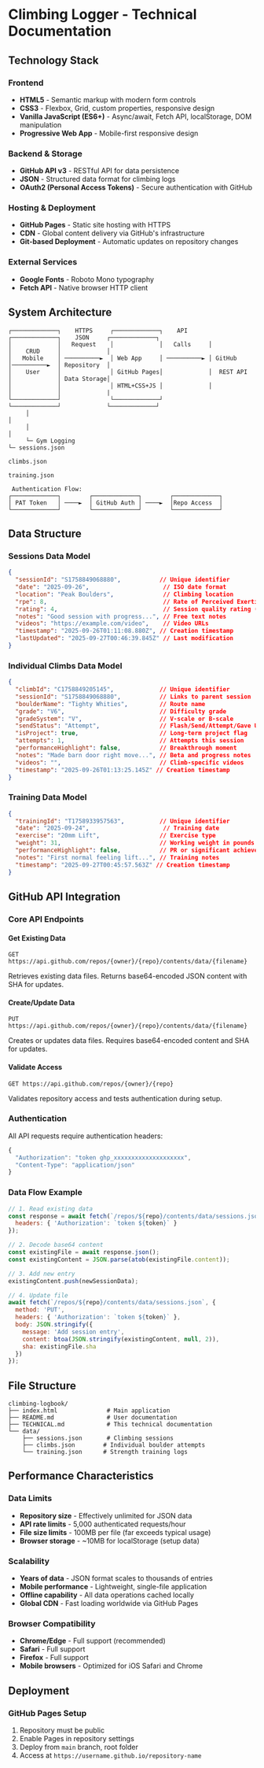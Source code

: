 # Climbing Logger - Technical Documentation

## Technology Stack

### Frontend
- **HTML5** - Semantic markup with modern form controls
- **CSS3** - Flexbox, Grid, custom properties, responsive design  
- **Vanilla JavaScript (ES6+)** - Async/await, Fetch API, localStorage, DOM manipulation
- **Progressive Web App** - Mobile-first responsive design

### Backend & Storage
- **GitHub API v3** - RESTful API for data persistence
- **JSON** - Structured data format for climbing logs
- **OAuth2 (Personal Access Tokens)** - Secure authentication with GitHub

### Hosting & Deployment
- **GitHub Pages** - Static site hosting with HTTPS
- **CDN** - Global content delivery via GitHub's infrastructure
- **Git-based Deployment** - Automatic updates on repository changes

### External Services
- **Google Fonts** - Roboto Mono typography
- **Fetch API** - Native browser HTTP client

## System Architecture

```
┌─────────────┐    HTTPS     ┌─────────────┐    API      ┌─────────────┐    JSON     ┌─────────────┐
│             │   Request    │             │   Calls     │             │    CRUD     │             │
│   Mobile    │ ──────────►  │ Web App     │ ──────────► │ GitHub      │──────────►  │ Repository  │
│    User     │              │ GitHub Pages│             │  REST API   │             │ Data Storage│
│             │              │ HTML+CSS+JS │             │             │             │             |
└─────────────┘              └─────────────┘             └─────────────┘             └─────────────┘
     │                                                                                      │
     │                                                                                      │
     └─ Gym Logging                                                                         └─ sessions.json
                                                                                               climbs.json
                                                                                               training.json

 Authentication Flow:
┌─────────────┐        ┌─────────────┐        ┌─────────────┐
│ PAT Token   │ ────►  │ GitHub Auth │ ────►  │Repo Access  │
└─────────────┘        └─────────────┘        └─────────────┘
```

## Data Structure

### Sessions Data Model

```json
{
  "sessionId": "S1758849068880",           // Unique identifier
  "date": "2025-09-26",                     // ISO date format
  "location": "Peak Boulders",              // Climbing location
  "rpe": 8,                                 // Rate of Perceived Exertion (1-10)
  "rating": 4,                              // Session quality rating (1-10)
  "notes": "Good session with progress...", // Free text notes
  "videos": "https://example.com/video",    // Video URLs
  "timestamp": "2025-09-26T01:11:08.880Z", // Creation timestamp
  "lastUpdated": "2025-09-27T00:46:39.845Z" // Last modification
}
```

### Individual Climbs Data Model

```json
{
  "climbId": "C1758849205145",             // Unique identifier
  "sessionId": "S1758849068880",           // Links to parent session
  "boulderName": "Tighty Whities",         // Route name
  "grade": "V6",                           // Difficulty grade
  "gradeSystem": "V",                      // V-scale or B-scale
  "sendStatus": "Attempt",                 // Flash/Send/Attempt/Gave Up
  "isProject": true,                       // Long-term project flag
  "attempts": 1,                           // Attempts this session
  "performanceHighlight": false,           // Breakthrough moment
  "notes": "Made barn door right move...", // Beta and progress notes
  "videos": "",                            // Climb-specific videos
  "timestamp": "2025-09-26T01:13:25.145Z" // Creation timestamp
}
```

### Training Data Model

```json
{
  "trainingId": "T1758933957563",          // Unique identifier
  "date": "2025-09-24",                     // Training date
  "exercise": "20mm Lift",                 // Exercise type
  "weight": 31,                            // Working weight in pounds
  "performanceHighlight": false,           // PR or significant achievement
  "notes": "First normal feeling lift...", // Training notes
  "timestamp": "2025-09-27T00:45:57.563Z" // Creation timestamp
}
```

## GitHub API Integration

### Core API Endpoints

#### Get Existing Data
```http
GET https://api.github.com/repos/{owner}/{repo}/contents/data/{filename}
```
Retrieves existing data files. Returns base64-encoded JSON content with SHA for updates.

#### Create/Update Data
```http
PUT https://api.github.com/repos/{owner}/{repo}/contents/data/{filename}
```
Creates or updates data files. Requires base64-encoded content and SHA for updates.

#### Validate Access
```http
GET https://api.github.com/repos/{owner}/{repo}
```
Validates repository access and tests authentication during setup.

### Authentication

All API requests require authentication headers:

```javascript
{
  "Authorization": "token ghp_xxxxxxxxxxxxxxxxxxxx",
  "Content-Type": "application/json"
}
```

### Data Flow Example

```javascript
// 1. Read existing data
const response = await fetch(`/repos/${repo}/contents/data/sessions.json`, {
  headers: { 'Authorization': `token ${token}` }
});

// 2. Decode base64 content
const existingFile = await response.json();
const existingContent = JSON.parse(atob(existingFile.content));

// 3. Add new entry
existingContent.push(newSessionData);

// 4. Update file
await fetch(`/repos/${repo}/contents/data/sessions.json`, {
  method: 'PUT',
  headers: { 'Authorization': `token ${token}` },
  body: JSON.stringify({
    message: 'Add session entry',
    content: btoa(JSON.stringify(existingContent, null, 2)),
    sha: existingFile.sha
  })
});
```

## File Structure

```
climbing-logbook/
├── index.html              # Main application
├── README.md               # User documentation
├── TECHNICAL.md            # This technical documentation
└── data/
    ├── sessions.json       # Climbing sessions
    ├── climbs.json        # Individual boulder attempts
    └── training.json      # Strength training logs
```
## Performance Characteristics

### Data Limits
- **Repository size** - Effectively unlimited for JSON data
- **API rate limits** - 5,000 authenticated requests/hour
- **File size limits** - 100MB per file (far exceeds typical usage)
- **Browser storage** - ~10MB for localStorage (setup data)

### Scalability
- **Years of data** - JSON format scales to thousands of entries
- **Mobile performance** - Lightweight, single-file application
- **Offline capability** - All data operations cached locally
- **Global CDN** - Fast loading worldwide via GitHub Pages

### Browser Compatibility
- **Chrome/Edge** - Full support (recommended)
- **Safari** - Full support
- **Firefox** - Full support
- **Mobile browsers** - Optimized for iOS Safari and Chrome

## Deployment

### GitHub Pages Setup
1. Repository must be public
2. Enable Pages in repository settings
3. Deploy from `main` branch, root folder
4. Access at `https://username.github.io/repository-name`
